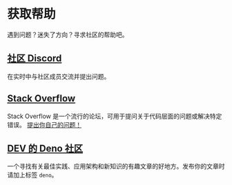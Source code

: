 # 获取帮助

遇到问题？迷失了方向？寻求社区的帮助吧。

## [社区 Discord](https://discord.gg/deno)

在实时中与社区成员交流并提出问题。

## [Stack Overflow](https://stackoverflow.com/questions/tagged/deno)

Stack Overflow 是一个流行的论坛，可用于提问关于代码层面的问题或解决特定错误。
[提出你自己的问题！](https://stackoverflow.com/questions/ask?tags=deno)

## [DEV 的 Deno 社区](https://dev.to/t/deno)

一个寻找有关最佳实践、应用架构和新知识的有趣文章的好地方。发布你的文章时请加上标签
`deno`。
